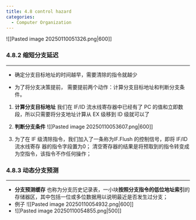 ```yaml
---
title: 4.8 control hazard
categories:
  - Computer Organization
---
```

![[Pasted image 20250110051326.png|600]]

### 4.8.2  缩短分支延迟
---
- 确定分支目标地址的时间越早，需要清除的指令就越少

- 为了将分支决策提前， 需要提前两个动作：计算分支目标地址和判断分支条件。

1. **计算分支目标地址**
	我们在 IF/ID 流水线寄存器中已经有了 PC 的值和立即数 段，所以只需要将分支地址计算从 EX 级移到 ID 级就可以了

2. **判断分支条件**
	![[Pasted image 20250110053607.png|600]]

3. 为了在 IF 级清除指令，我们加入了一条称为IF.Flush 的控制信号，即将 IF/ID 流水线寄存
器的指令字段置为0；
  清空寄存器的结果是将预取到的指令转变成为空指令，该指令不作任何操作；


### 4.8.3  动态分支预测
---
- **分支预测缓存**
	也称为分支历史记录表，一小块**按照分支指令的低位地址索引**的存储器区，其中包括一位或多位数据用以说明最近是否发生过分支；
- 例子
	![[Pasted image 20250110054932.png|600]]
- 
	![[Pasted image 20250110054855.png|500]]
